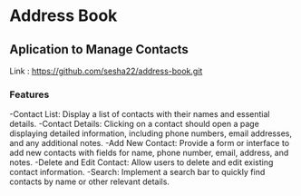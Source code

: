 # Address Book

## Aplication to Manage Contacts

Link : <https://github.com/sesha22/address-book.git>

### Features

-Contact List: Display a list of contacts with their names and essential details.
-Contact Details: Clicking on a contact should open a page displaying detailed information, including phone numbers, email addresses, and any additional notes.
-Add New Contact: Provide a form or interface to add new contacts with fields for name, phone number, email, address, and notes.
-Delete and Edit Contact: Allow users to delete and edit existing contact information.
-Search: Implement a search bar to quickly find contacts by name or other relevant details.
